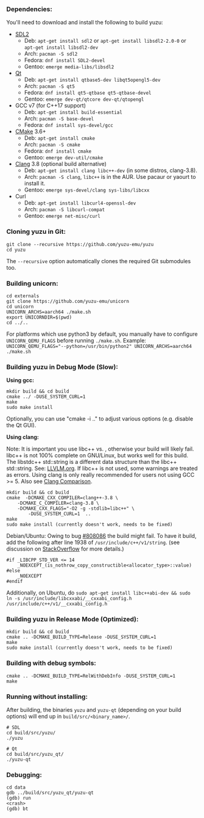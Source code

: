 ### Dependencies:

You'll need to download and install the following to build yuzu:

* [SDL2](https://www.libsdl.org/download-2.0.php)
  - Deb: `apt-get install sdl2` or `apt-get install libsdl2-2.0-0` or `apt-get install libsdl2-dev`
  - Arch: `pacman -S sdl2`
  - Fedora: `dnf install SDL2-devel`
  - Gentoo: `emerge media-libs/libsdl2`
* [Qt](http://qt-project.org/downloads)
  - Deb: `apt-get install qtbase5-dev libqt5opengl5-dev`
  - Arch: `pacman -S qt5`
  - Fedora: `dnf install qt5-qtbase qt5-qtbase-devel`
  - Gentoo: `emerge dev-qt/qtcore dev-qt/qtopengl`
* GCC v7 (for C++17 support)
  - Deb: `apt-get install build-essential`
  - Arch: `pacman -S base-devel`
  - Fedora: `dnf install sys-devel/gcc`
* [CMake](http://www.cmake.org/) 3.6+
  - Deb: `apt-get install cmake`
  - Arch: `pacman -S cmake`
  - Fedora: `dnf install cmake`
  - Gentoo: `emerge dev-util/cmake`
* [Clang](https://github.com/llvm-mirror/clang) 3.8 (optional build alternative)
  - Deb: `apt-get install clang libc++-dev` (in some distros, clang-3.8).
  - Arch: `pacman -S clang`, `libc++` is in the AUR. Use pacaur or yaourt to install it.
  - Gentoo: `emerge sys-devel/clang sys-libs/libcxx`
* Curl
  - Deb: `apt-get install libcurl4-openssl-dev`
  - Arch: `pacman -S libcurl-compat`
  - Gentoo: `emerge net-misc/curl`

### Cloning yuzu in Git:

```
git clone --recursive https://github.com/yuzu-emu/yuzu
cd yuzu
```

The `--recursive` option automatically clones the required Git submodules too.

### Building unicorn:

```
cd externals
git clone https://github.com/yuzu-emu/unicorn
cd unicorn
UNICORN_ARCHS=aarch64 ./make.sh
export UNICORNDIR=$(pwd)
cd ../..
```

For platforms which use python3 by default, you manually have to configure `UNICORN_QEMU_FLAGS` before running `./make.sh`. Example: `UNICORN_QEMU_FLAGS="--python=/usr/bin/python2" UNICORN_ARCHS=aarch64 ./make.sh`

### Building yuzu in Debug Mode (Slow):

**Using gcc:**

```
mkdir build && cd build
cmake ../ -DUSE_SYSTEM_CURL=1
make
sudo make install
```
Optionally, you can use "cmake -i .." to adjust various options (e.g. disable the Qt GUI).

**Using clang:**

Note: It is important you use libc++ vs. , otherwise your build will likely fail. libc++ is not 100% complete on GNU/Linux, but works well for this build. The libstdc++ std::string is a different data structure than the libc++ std::string. See: [LLVLM.org](https://llvm.org/svn/llvm-project/www-releases/trunk/3.8.0/projects/libcxx/docs/UsingLibcxx.html). If libc++ is not used, some warnings are treated as errors. Using clang is only really recommended for users not using GCC >= 5. Also see [Clang Comparison](http://clang.llvm.org/comparison.html).

```
mkdir build && cd build
cmake  -DCMAKE_CXX_COMPILER=clang++-3.8 \
	-DCMAKE_C_COMPILER=clang-3.8 \
	-DCMAKE_CXX_FLAGS="-O2 -g -stdlib=libc++" \
        -DUSE_SYSTEM_CURL=1  ..
make
sudo make install (currently doesn't work, needs to be fixed)
```
Debian/Ubuntu: Owing to bug [#808086](https://bugs.debian.org/cgi-bin/bugreport.cgi?bug=808086) the build might
fail. To have it build, add the following after line 1938 of `/usr/include/c++/v1/string`. (see discussion on
[StackOverflow](http://stackoverflow.com/questions/37096062/get-a-basic-c-program-to-compile-using-clang-on-ubuntu-16)
for more details.)

```
#if _LIBCPP_STD_VER <= 14
    _NOEXCEPT_(is_nothrow_copy_constructible<allocator_type>::value)
#else
    _NOEXCEPT
#endif
```

Additionally, on Ubuntu,
do `sudo apt-get install libc++abi-dev && sudo ln -s /usr/include/libcxxabi/__cxxabi_config.h /usr/include/c++/v1/__cxxabi_config.h`


### Building yuzu in Release Mode (Optimized):

```
mkdir build && cd build
cmake .. -DCMAKE_BUILD_TYPE=Release -DUSE_SYSTEM_CURL=1
make
sudo make install (currently doesn't work, needs to be fixed)
```

### Building with debug symbols:

```
cmake .. -DCMAKE_BUILD_TYPE=RelWithDebInfo -DUSE_SYSTEM_CURL=1
make
```

### Running without installing:

After building, the binaries `yuzu` and `yuzu-qt` (depending on your build options) will end up in `build/src/<binary_name>/`. 

```
# SDL
cd build/src/yuzu/
./yuzu

# Qt
cd build/src/yuzu_qt/
./yuzu-qt
```

### Debugging:

```
cd data
gdb ../build/src/yuzu_qt/yuzu-qt
(gdb) run
<crash>
(gdb) bt
```